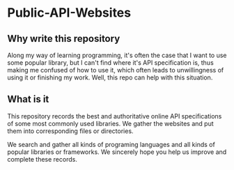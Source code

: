 # Public-API-Websites

## Why write this repository

Along my way of learning programming, it's often the case that I want to use some popular library, but I can't find where it's API specification is, thus making me confused of how to use it, which often leads to unwillingness of using it or finishing my work. Well, this repo can help with this situation.

## What is it

This repository records the best and authoritative online API specifications of some most commonly used libraries. We gather the websites and put them into corresponding files or directories.

We search and gather all kinds of programing languages and all kinds of popular libraries or frameworks. We sincerely hope you help us improve and complete these records.
